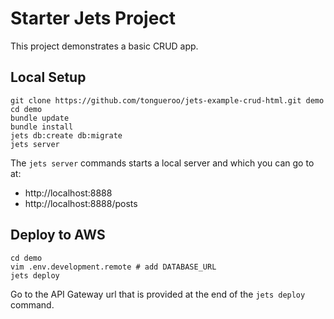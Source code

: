# Starter Jets Project

This project demonstrates a basic CRUD app.

## Local Setup

    git clone https://github.com/tongueroo/jets-example-crud-html.git demo
    cd demo
    bundle update
    bundle install
    jets db:create db:migrate
    jets server

The `jets server` commands starts a local server and which you can go to at:

* http://localhost:8888
* http://localhost:8888/posts

## Deploy to AWS

    cd demo
    vim .env.development.remote # add DATABASE_URL
    jets deploy

Go to the API Gateway url that is provided at the end of the `jets deploy` command.
